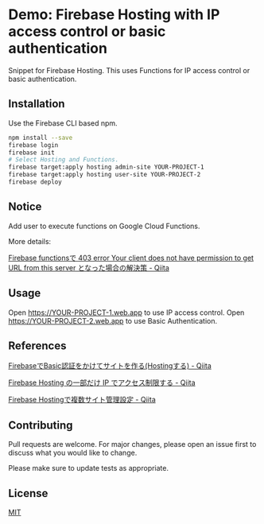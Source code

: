 # Demo: Firebase Hosting with IP access control or basic authentication

Snippet for Firebase Hosting. This uses Functions for IP access control or basic authentication.

## Installation

Use the Firebase CLI based npm.

```bash
npm install --save
firebase login
firebase init
# Select Hosting and Functions.
firebase target:apply hosting admin-site YOUR-PROJECT-1
firebase target:apply hosting user-site YOUR-PROJECT-2
firebase deploy
```

## Notice
Add user to execute functions on Google Cloud Functions.

More details:

[Firebase functionsで 403 error Your client does not have permission to get URL from this server となった場合の解決策 - Qiita](https://qiita.com/toshiaki_takase/items/ce65cd5582a80917b52f)

## Usage
Open https://YOUR-PROJECT-1.web.app to use IP access control.
Open https://YOUR-PROJECT-2.web.app to use Basic Authentication.

## References
[FirebaseでBasic認証をかけてサイトを作る(Hostingする) - Qiita](https://qiita.com/567000/items/65f55eda8d7c6df09138)

[Firebase Hosting の一部だけ IP でアクセス制限する - Qiita](https://qiita.com/akagire/items/d1938c9246c074e7a9bd)

[Firebase Hostingで複数サイト管理設定 - Qiita](https://qiita.com/zaburo/items/f0fc863d1eb24cfe5cca)

## Contributing
Pull requests are welcome. For major changes, please open an issue first to discuss what you would like to change.

Please make sure to update tests as appropriate.

## License
[MIT](https://choosealicense.com/licenses/mit/)